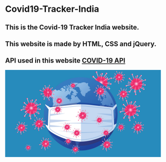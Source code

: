 # Covid19-Tracker-India
## This is the Covid-19 Tracker India website. 
## This website is made by HTML, CSS and jQuery.
## API used in this website [COVID-19 API](https://api.covid19india.org/data.json)
![COVID19-In-India](images/hero.jpg)

